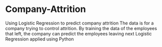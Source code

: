 # Company-Attrition
Using Logistic Regression to predict company attrition
The data is for a company trying to control attrition. By training the data of the employees that left, the company can predict the employees leaving next
Logistic Regression applied using Python
